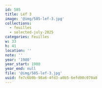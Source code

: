 ```yaml
---
id: 585
title: Léf 3
image: '@img/585-lef-3.jpg'
collections:
  - feuilles
  - selected-july-2025
categories: Feuilles
w: 33
h: 41
location: ''
note: ''
year: '1980'
year_start: 1980
year_end: null
file: '@img/585-lef-3.jpg'
uuid: fe7c6b9b-98a6-4fd3-a0b5-6efd00c070a8
---
```


